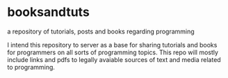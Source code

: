 booksandtuts
============

a repository of tutorials, posts and books regarding programming

I intend this repository to server as  a base for sharing tutorials and books for programmers on all sorts of programming topics. 
This repo will mostly include links and pdfs to legally avaiable sources of text and media related to programming.
